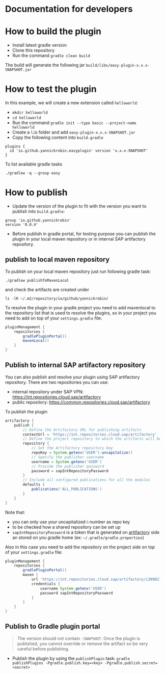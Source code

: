 # Documentation for developers

# How to build the plugin
- Install latest gradle version
- Clone this repository
- Run the command `gradle clean build `

The build will generate the following jar `build/libs/easy-plugin-x.x.x-SNAPSHOT.jar`

# How to test the plugin

In this example, we will create a new extension called `helloworld`:
- `mkdir helloworld`
- `cd helloworld`
- Run the command `gradle init --type basic --project-name helloworld`
- Create a `lib` folder and add `easy-plugin-x.x.x-SNAPSHOT.jar`
- Copy the following content into `build.gradle`

```
plugins {
  id 'io.github.yannickrobin.easyplugin' version 'x.x.x-SNAPSHOT'
}
```

To list available gradle tasks

```
./gradlew -q --group easy
```

# How to publish

- Update the version of the plugin to fit with the version you want to publish into `build.gradle`:

```
group 'io.github.yannickrobin'
version '0.0.4'
```

- Before publish in gradle portal, for testing purpose you can publish the plugin in your local maven repository or in internal SAP artifactory repository.

## publish to local maven repository

To publish on your local maven repository just run following gradle task:

```
./gradlew publishToMavenLocal
```

and check the artifacts are created under 

```
ls -lR ~/.m2/repository/io/github/yannickrobin/
```

To resolve the plugin in your gradle project you need to add mavenlocal to the repository list that is used to resolve the plugins, so in your project you need to add on top of your `settings.gradle` file:

```groovy
pluginManagement {
    repositories {
        gradlePluginPortal()
        mavenLocal()
    }
}
```

## Publish to internal SAP artifactory repository

You can also publish and resolve your plugin using SAP artifactory repository. There are two repositories you can use:
- internal repository under SAP VPN: https://int.repositories.cloud.sap/artifactory
- public repository: https://common.repositories.cloud.sap/artifactory

To publish the plugin 

```groovy
artifactory {
    publish {
        // Define the Artifactory URL for publishing artifacts
        contextUrl = 'https://int.repositories.cloud.sap/artifactory'
        // Define the project repository to which the artifacts will be published
        repository {
            // Set the Artifactory repository key
            repoKey = System.getenv('USER').uncapitalize()
            // Specify the publisher username
            username = System.getenv('USER')
            // Provide the publisher password
            password = sapIntRepositoryPassword
        }
        // Include all configured publications for all the modules
        defaults {
            publications('ALL_PUBLICATIONS')
        }
    }
}
```

Note that:
- you can only use your uncapitalized i-number as repo key
- to be checked how a shared repository can be set up
- `sapIntRepositoryPassword` is a token that is generated on [artifactory](https://common.repositories.cloud.sap/ui/user_profile) side an stored on you gradle home (ex: `~/.gradle/gradle.properties`)

Also in this case you need to add the repository on the project side on top of your `settings.gradle` file:

```groovy
pluginManagement {
    repositories {
        gradlePluginPortal()
        maven {
            url 'https://int.repositories.cloud.sap/artifactory/i309827/'
            credentials {
                username System.getenv('USER')
                password sapIntRepositoryPassword
            }
        }
    }
}
```

## Publish to Gradle plugin portal

> The version should not contain `-SNAPSHOT`.
> Once the plugin is published, you cannot override or remove the artifact so be very careful before publishing.

- Publish the plugin by using the `publishPlugin` task: `gradle publishPlugins -Pgradle.publish.key=<key> -Pgradle.publish.secret=<secret>`
